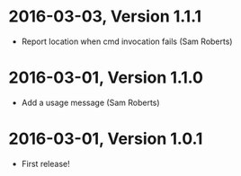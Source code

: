 2016-03-03, Version 1.1.1
=========================

 * Report location when cmd invocation fails (Sam Roberts)


2016-03-01, Version 1.1.0
=========================

 * Add a usage message (Sam Roberts)


2016-03-01, Version 1.0.1
=========================

 * First release!
